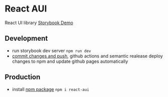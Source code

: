 # React AUI

React UI library [Storybook Demo](https://izemil.github.io/react-aui/)

## Development

-   run storybook dev server `npm run dev`
-   [commit changes and push](https://semantic-release.gitbook.io/semantic-release/), github actions and semantic realease deploy changes to npm and update github pages automatically

## Production

-   install [npm package](https://www.npmjs.com/package/react-aui) `npm i react-aui`
